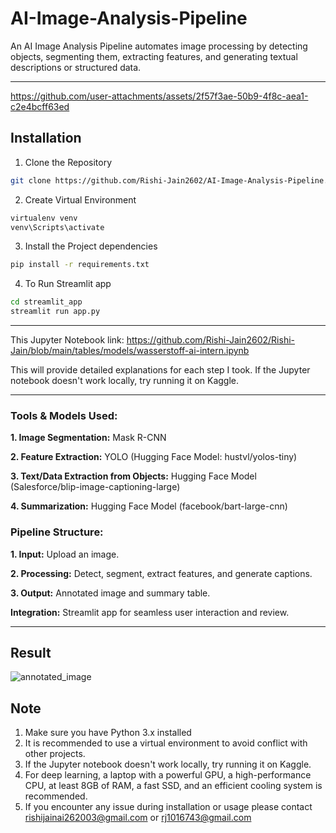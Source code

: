 # AI-Image-Analysis-Pipeline
 An AI Image Analysis Pipeline automates image processing by detecting objects, segmenting them, extracting features, and generating textual descriptions or structured data.
*****


https://github.com/user-attachments/assets/2f57f3ae-50b9-4f8c-aea1-c2e4bcff63ed


## Installation
1. Clone the Repository
``` bash
git clone https://github.com/Rishi-Jain2602/AI-Image-Analysis-Pipeline.git
```
2. Create Virtual Environment
```bash
virtualenv venv
venv\Scripts\activate
```
3. Install the Project dependencies
```bash
pip install -r requirements.txt
```
4. To Run Streamlit app
```bash
cd streamlit_app
streamlit run app.py
```

****

This Jupyter Notebook link: https://github.com/Rishi-Jain2602/Rishi-Jain/blob/main/tables/models/wasserstoff-ai-intern.ipynb

This will provide detailed explanations for each step I took. If the Jupyter notebook doesn't work locally, try running it on Kaggle.
****
### Tools & Models Used:

**1. Image Segmentation:** Mask R-CNN

**2. Feature Extraction:** YOLO (Hugging Face Model: hustvl/yolos-tiny)

**3. Text/Data Extraction from Objects:** Hugging Face Model (Salesforce/blip-image-captioning-large)

**4. Summarization:** Hugging Face Model (facebook/bart-large-cnn)


### Pipeline Structure:

**1. Input:** Upload an image.

**2. Processing:** Detect, segment, extract features, and generate captions.

**3. Output:** Annotated image and summary table.

**Integration:** Streamlit app for seamless user interaction and review.

****

## Result

![annotated_image](https://github.com/user-attachments/assets/3079d0bc-3f65-4958-9e9c-e7bc757288ad)



## Note
1. Make sure you have Python 3.x installed
2. It is recommended to use a virtual environment to avoid conflict with other projects.
3. If the Jupyter notebook doesn't work locally, try running it on Kaggle.
4. For deep learning, a laptop with a powerful GPU, a high-performance CPU, at least 8GB of RAM, a fast SSD, and an efficient cooling system is recommended.
5. If you encounter any issue during installation or usage please contact rishijainai262003@gmail.com or rj1016743@gmail.com




